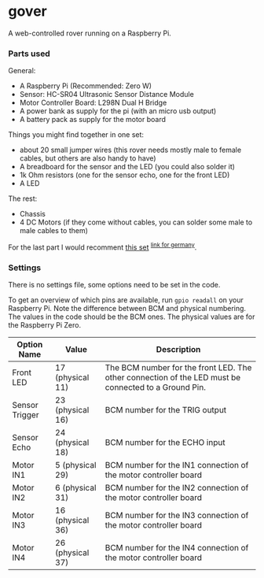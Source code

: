 # gover

A web-controlled rover running on a Raspberry Pi.

### Parts used

General:
  - A Raspberry Pi (Recommended: Zero W)
  - Sensor: HC-SR04 Ultrasonic Sensor Distance Module
  - Motor Controller Board: L298N Dual H Bridge 
  - A power bank as supply for the pi (with an micro usb output)
  - A battery pack as supply for the motor board

Things you might find together in one set:
  - about 20 small jumper wires (this rover needs mostly male to female cables, but others are also handy to have)
  - A breadboard for the sensor and the LED (you could also solder it)
  - 1k Ohm resistors (one for the sensor echo, one for the front LED)
  - A LED

The rest:
  - Chassis
  - 4 DC Motors (if they come without cables, you can solder some male to male cables to them)

For the last part I would recomment [this set](https://www.amazon.com/Diymore-Wheels-Chassis-Encoder-Arduino/dp/B01N3PCWHC/) <sup>[link for germany](https://www.amazon.de/diymore-Roboter-Geschwindigkeit-Batterie-Raspberry/dp/B07JK33HVL/)</sup>.


### Settings

There is no settings file, some options need to be set in the code.

To get an overview of which pins are available, run `gpio readall` on your Raspberry Pi. Note the difference between BCM and physical numbering. The values in the code should be the BCM ones.
The physical values are for the Raspberry Pi Zero.

|Option Name   |Value           |Description                                                                                         |
|--------------|----------------|----------------------------------------------------------------------------------------------------|
|Front LED     |17 (physical 11)|The BCM number for the front LED. The other connection of the LED must be connected to a Ground Pin.|
|Sensor Trigger|23 (physical 16)|BCM number for the TRIG output                                                                      |
|Sensor Echo   |24 (physical 18)|BCM number for the ECHO input                                                                       |
|Motor IN1     |5  (physical 29)|BCM number for the IN1 connection of the motor controller board |
|Motor IN2     |6  (physical 31)|BCM number for the IN2 connection of the motor controller board                                                                                                     |
|Motor IN3     |16 (physical 36)|BCM number for the IN3 connection of the motor controller board                                     |
|Motor IN4     |26 (physical 37)|BCM number for the IN4 connection of the motor controller board                                                                                                     |


